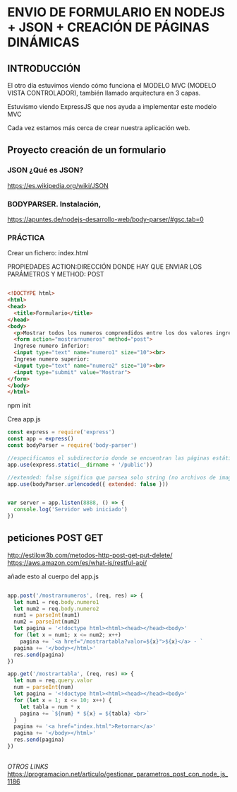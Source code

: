 # ENVIO DE FORMULARIO EN NODEJS + JSON + CREACIÓN DE PÁGINAS DINÁMICAS 

## INTRODUCCIÓN

El otro día estuvimos viendo cómo funciona el MODELO MVC (MODELO VISTA CONTROLADOR), también llamado arquitectura en 3 capas.

Estuvismo viendo ExpressJS que nos ayuda a implementar este modelo MVC

Cada vez estamos más cerca de crear nuestra aplicación web.

## Proyecto creación de un formulario

### JSON ¿Qué es JSON?

https://es.wikipedia.org/wiki/JSON

### BODYPARSER. Instalación, 

https://apuntes.de/nodejs-desarrollo-web/body-parser/#gsc.tab=0

### PRÁCTICA 

Crear un fichero: index.html

PROPIEDADES ACTION:DIRECCIÓN DONDE HAY QUE ENVIAR LOS PARÁMETROS Y METHOD: POST

```html

<!DOCTYPE html>
<html>
<head>
  <title>Formulario</title>
</head>
<body>
  <p>Mostrar todos los numeros comprendidos entre los dos valores ingresados de uno en uno.</p>
  <form action="mostrarnumeros" method="post">
  Ingrese numero inferior:
  <input type="text" name="numero1" size="10"><br>
  Ingrese numero superior:
  <input type="text" name="numero2" size="10"><br>
  <input type="submit" value="Mostrar">
</form>
</body>
</html>

```
npm init

Crea app.js

```js
const express = require('express')
const app = express()
const bodyParser = require('body-parser')

//especificamos el subdirectorio donde se encuentran las páginas estáticas
app.use(express.static(__dirname + '/public'))

//extended: false significa que parsea solo string (no archivos de imagenes por ejemplo)
app.use(bodyParser.urlencoded({ extended: false }))


var server = app.listen(8888, () => {
  console.log('Servidor web iniciado')
})

```
## peticiones POST GET

http://estilow3b.com/metodos-http-post-get-put-delete/
https://aws.amazon.com/es/what-is/restful-api/

añade esto al cuerpo del app.js

```js

app.post('/mostrarnumeros', (req, res) => {
  let num1 = req.body.numero1
  let num2 = req.body.numero2
  num1 = parseInt(num1)
  num2 = parseInt(num2)
  let pagina = '<!doctype html><html><head></head><body>'
  for (let x = num1; x <= num2; x++)
    pagina += `<a href="/mostrartabla?valor=${x}">${x}</a> - `
  pagina += '</body></html>'
  res.send(pagina)
})

app.get('/mostrartabla', (req, res) => {
  let num = req.query.valor
  num = parseInt(num)
  let pagina = '<!doctype html><html><head></head><body>'
  for (let x = 1; x <= 10; x++) {
    let tabla = num * x
    pagina += `${num} * ${x} = ${tabla} <br>`
  }
  pagina += '<a href="index.html">Retornar</a>'
  pagina += '</body></html>'
  res.send(pagina)
})
```

##

*OTROS LINKS*
https://programacion.net/articulo/gestionar_parametros_post_con_node_js_1186

